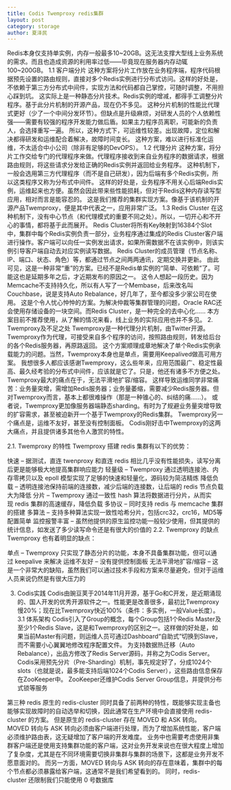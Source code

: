```yaml
---
title: Codis Twemproxy redis集群
layout: post
category: storage
author: 夏泽民
---
```

Redis本身仅支持单实例，内存一般最多10~20GB。这无法支撑大型线上业务系统的需求。而且也造成资源的利用率过低——毕竟现在服务器内存动辄100~200GB。
1.1 客户端分片
这种方案将分片工作放在业务程序端，程序代码根据预先设置的路由规则，直接对多个Redis实例进行分布式访问。这样的好处是，不依赖于第三方分布式中间件，实现方法和代码都自己掌控，可随时调整，不用担心踩到坑。
这实际上是一种静态分片技术。Redis实例的增减，都得手工调整分片程序。基于此分片机制的开源产品，现在仍不多见。
这种分片机制的性能比代理式更好（少了一个中间分发环节）。但缺点是升级麻烦，对研发人员的个人依赖性强——需要有较强的程序开发能力做后盾。如果主力程序员离职，可能新的负责人，会选择重写一遍。
所以，这种方式下，可运维性较差。出现故障，定位和解决都得研发和运维配合着解决，故障时间变长。
这种方案，难以进行标准化运维，不太适合中小公司（除非有足够的DevOPS）。
1.2 代理分片
这种方案，将分片工作交给专门的代理程序来做。代理程序接收到来自业务程序的数据请求，根据路由规则，将这些请求分发给正确的Redis实例并返回给业务程序。
这种机制下，一般会选用第三方代理程序（而不是自己研发），因为后端有多个Redis实例，所以这类程序又称为分布式中间件。
这样的好处是，业务程序不用关心后端Redis实例，运维起来也方便。虽然会因此带来些性能损耗，但对于Redis这种内存读写型应用，相对而言是能容忍的。
这是我们推荐的集群实现方案。像基于该机制的开源产品Twemproxy，便是其中代表之一，应用非常广泛。
1.3 Redis Cluster
在这种机制下，没有中心节点（和代理模式的重要不同之处）。所以，一切开心和不开心的事情，都将基于此而展开。
Redis Cluster将所有Key映射到16384个Slot中，集群中每个Redis实例负责一部分，业务程序通过集成的Redis Cluster客户端进行操作。客户端可以向任一实例发出请求，如果所需数据不在该实例中，则该实例引导客户端自动去对应实例读写数据。
Redis Cluster的成员管理（节点名称、IP、端口、状态、角色）等，都通过节点之间两两通讯，定期交换并更新。
由此可见，这是一种非常“重”的方案。已经不是Redis单实例的“简单、可依赖”了。可能这也是延期多年之后，才近期发布的原因之一。
这令人想起一段历史。因为Memcache不支持持久化，所以有人写了一个Membase，后来改名叫Couchbase，说是支持Auto Rebalance，好几年了，至今都没多少家公司在使用。
这是个令人忧心忡忡的方案。为解决仲裁等集群管理的问题，Oracle RAC还会使用存储设备的一块空间。而Redis Cluster，是一种完全的去中心化……
本方案目前不推荐使用，从了解的情况来看，线上业务的实际应用也并不多见。
2. Twemproxy及不足之处
Twemproxy是一种代理分片机制，由Twitter开源。Twemproxy作为代理，可接受来自多个程序的访问，按照路由规则，转发给后台的各个Redis服务器，再原路返回。
这个方案顺理成章地解决了单个Redis实例承载能力的问题。当然，Twemproxy本身也是单点，需要用Keepalived做高可用方案。
我想很多人都应该感谢Twemproxy，这么些年来，应用范围最广、稳定性最高、最久经考验的分布式中间件，应该就是它了。只是，他还有诸多不方便之处。
Twemproxy最大的痛点在于，无法平滑地扩容/缩容。
这样导致运维同学非常痛苦：业务量突增，需增加Redis服务器；业务量萎缩，需要减少Redis服务器。但对Twemproxy而言，基本上都很难操作（那是一种锥心的、纠结的痛……）。
或者说，Twemproxy更加像服务器端静态sharding。有时为了规避业务量突增导致的扩容需求，甚至被迫新开一个基于Twemproxy的Redis集群。
Twemproxy另一个痛点是，运维不友好，甚至没有控制面板。
Codis刚好击中Twemproxy的这两大痛点，并且提供诸多其他令人激赏的特性。

2.1. Twemproxy 的特性
Twemproxy 搭建 redis 集群有以下的优势：

快速 – 据测试，直连 twenproxy 和直连 redis 相比几乎没有性能损失，读写分离后更是能够极大地提高集群响应能力
轻量级 – Twemproxy 通过透明连接池、内存零拷贝以及 epoll 模型实现了足够的快速和轻量化，源码较为简洁精炼
降低负载 – 透明连接池保持前端的连接数，减少后端的连接数，让后端的 redis 节点负载大为降低
分片 – Twemproxy 通过一致性 hash 算法将数据进行分片，从而实现 redis 集群的高速缓存，降低负载
多协议 – 同时支持 redis 与 memcache 集群的搭建
多算法 – 支持多种算法实现一致性哈希分片，包括crc32，crc16，MD5等
配置简单
监控报警丰富 – 虽然他提供的原生监控功能一般较少使用，但其提供的统计信息，如发送了多少读写命令还是有很大的价值的
2.2. Twemproxy 的缺点
Twemproxy 也有着明显的缺点：

单点 – Twemproxy 只实现了静态分片的功能，本身不具备集群功能，但可以通过 keepalive 来解决
运维不友好 – 没有提供控制面板
无法平滑地扩容/缩容 – 这是一个非常大的缺陷，虽然我们可以通过技术手段和方案来尽量避免，但对于运维人员来说仍然是有很大压力的

3. Codis实践
Codis由豌豆荚于2014年11月开源，基于Go和C开发，是近期涌现的、国人开发的优秀开源软件之一。性能更是改善很多，最初比Twemproxy慢20%；现在比Twemproxy快近100%（条件：多实例，一般Value长度）。
3.1 体系架构
Codis引入了Group的概念，每个Group包括1个Redis Master及至少1个Redis Slave，这是和Twemproxy的区别之一。这样做的好处是，如果当前Master有问题，则运维人员可通过Dashboard“自助式”切换到Slave，而不需要小心翼翼地修改程序配置文件。
为支持数据热迁移（Auto Rebalance），出品方修改了Redis Server源码，并称之为Codis Server。
Codis采用预先分片（Pre-Sharding）机制，事先规定好了，分成1024个slots（也就是说，最多能支持后端1024个Codis Server），这些路由信息保存在ZooKeeper中。
ZooKeeper还维护Codis Server Group信息，并提供分布式锁等服务
<!-- more -->
第三种 redis 原生的 redis-cluster 同时具备了前两种的特性，既能够实现主备也能够实现故障时的自动选举和切换，因此通常在生产环境中会直接使用 redis-cluster 的方案。
但是原生的 redis-cluster 存在 MOVED 和 ASK 转向。
MOVED 转向与 ASK 转向必须由客户端进行处理，而为了增加系统性能，客户端必须维护路由表，这无疑增加了客户端的开发难度。
业务中也需要考虑使用非集群客户端还是使用支持集群功能的客户端，这对业务开发来说也在很大程度上增加了复杂度，尤其是在不同环境需要切换非集群与集群的场景下，这都是业务开发不愿意面对的。
而另一方面，MOVED 转向与 ASK 转向的存在意味着，集群中的每个节点都必须暴露给客户端，这通常不是我们希望看到的。
同时，redis-cluster 还限制我们只能使用 0 号数据库
